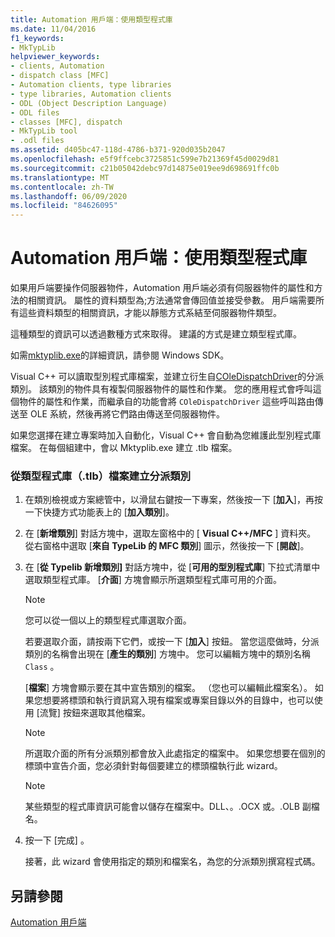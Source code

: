 ```yaml
---
title: Automation 用戶端：使用類型程式庫
ms.date: 11/04/2016
f1_keywords:
- MkTypLib
helpviewer_keywords:
- clients, Automation
- dispatch class [MFC]
- Automation clients, type libraries
- type libraries, Automation clients
- ODL (Object Description Language)
- ODL files
- classes [MFC], dispatch
- MkTypLib tool
- .odl files
ms.assetid: d405bc47-118d-4786-b371-920d035b2047
ms.openlocfilehash: e5f9ffcebc3725851c599e7b21369f45d0029d81
ms.sourcegitcommit: c21b05042debc97d14875e019ee9d698691ffc0b
ms.translationtype: MT
ms.contentlocale: zh-TW
ms.lasthandoff: 06/09/2020
ms.locfileid: "84626095"
---
```

# <a name="automation-clients-using-type-libraries"></a>Automation 用戶端：使用類型程式庫

如果用戶端要操作伺服器物件，Automation 用戶端必須有伺服器物件的屬性和方法的相關資訊。 屬性的資料類型為;方法通常會傳回值並接受參數。 用戶端需要所有這些資料類型的相關資訊，才能以靜態方式系結至伺服器物件類型。

這種類型的資訊可以透過數種方式來取得。 建議的方式是建立類型程式庫。

如需[mktyplib.exe](/windows/win32/Midl/differences-between-midl-and-mktyplib)的詳細資訊，請參閱 Windows SDK。

Visual C++ 可以讀取型別程式庫檔案，並建立衍生自[COleDispatchDriver](reference/coledispatchdriver-class.md)的分派類別。 該類別的物件具有複製伺服器物件的屬性和作業。 您的應用程式會呼叫這個物件的屬性和作業，而繼承自的功能會將 `COleDispatchDriver` 這些呼叫路由傳送至 OLE 系統，然後再將它們路由傳送至伺服器物件。

如果您選擇在建立專案時加入自動化，Visual C++ 會自動為您維護此型別程式庫檔案。 在每個組建中，會以 Mktyplib.exe 建立 .tlb 檔案。

### <a name="to-create-a-dispatch-class-from-a-type-library-tlb-file"></a>從類型程式庫（.tlb）檔案建立分派類別

1. 在類別檢視或方案總管中，以滑鼠右鍵按一下專案，然後按一下 [**加入**]，再按一下快捷方式功能表上的 [**加入類別**]。

1. 在 [**新增類別**] 對話方塊中，選取左窗格中的 [ **Visual C++/MFC** ] 資料夾。 從右窗格中選取 [**來自 TypeLib 的 MFC 類別**] 圖示，然後按一下 [**開啟**]。

1. 在 [**從 Typelib 新增類別]** 對話方塊中，從 [**可用的型別程式庫**] 下拉式清單中選取類型程式庫。 [**介面**] 方塊會顯示所選類型程式庫可用的介面。

    > [!NOTE]
    >  您可以從一個以上的類型程式庫選取介面。

   若要選取介面，請按兩下它們，或按一下 [**加入**] 按鈕。 當您這麼做時，分派類別的名稱會出現在 [**產生的類別**] 方塊中。 您可以編輯方塊中的類別名稱 `Class` 。

   [**檔案**] 方塊會顯示要在其中宣告類別的檔案。 （您也可以編輯此檔案名）。 如果您想要將標頭和執行資訊寫入現有檔案或專案目錄以外的目錄中，也可以使用 [流覽] 按鈕來選取其他檔案。

    > [!NOTE]
    >  所選取介面的所有分派類別都會放入此處指定的檔案中。 如果您想要在個別的標頭中宣告介面，您必須針對每個要建立的標頭檔執行此 wizard。

    > [!NOTE]
    >  某些類型的程式庫資訊可能會以儲存在檔案中。DLL、。.OCX 或。.OLB 副檔名。

1. 按一下 [完成] 。

   接著，此 wizard 會使用指定的類別和檔案名，為您的分派類別撰寫程式碼。

## <a name="see-also"></a>另請參閱

[Automation 用戶端](automation-clients.md)
